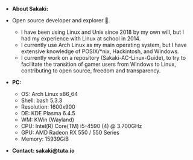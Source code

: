 - __About Sakaki:__
- Open source developer and explorer 🌱.
  - I have been using Linux and Unix since 2018 by my own will, but I had my experience with Linux at school in 2014.
  - I currently use Arch Linux as my main operating system, but I have extensive knowledge of POSIX/*nix, Hackintosh, and Windows.
  - I currently work on a repository (Sakaki-AC-Linux-Guide), to try to facilitate the transition of gamer users from Windows to Linux, contributing to open source, freedom and transparency.
- __PC:__
  - OS: Arch Linux x86_64
  - Shell: bash 5.3.3
  - Resolution: 1600x900
  - DE: KDE Plasma 6.4.5
  - WM: KWin (Wayland)
  - CPU: Intel(R) Core(TM) i5-4590 (4) @ 3.700GHz
  - GPU: AMD Radeon RX 550 / 550 Series
  - Memory: 15939GiB

- __Contact: sakaki@tuta.io__
